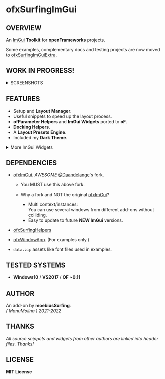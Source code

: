 ofxSurfingImGui
=============================

## OVERVIEW

An [ImGui](https://github.com/ocornut/imgui) **Toolkit** for **openFrameworks** projects.  

Some examples, complementary docs and testing projects are now moved to [ofxSurfingImGuiExtra](https://github.com/moebiussurfing/ofxSurfingImGuiExtra).  

## WORK IN PROGRESS!

<details>
  <summary>SCREENSHOTS</summary>
  <p>

#### Widgets & Layout Engine

![image](https://github.com/moebiussurfing/ofxSurfingImGuiExtra/blob/master/readme_media/image/1_Widgets_Sliders2.PNG?raw=true "image")  

![image](https://github.com/moebiussurfing/ofxSurfingImGuiExtra/blob/master/readme_media/image/1_Widgets_Sliders.PNG?raw=true "image")  

#### Layout Presets Engine

![gif](https://github.com/moebiussurfing/ofxSurfingImGuiExtra/blob/master/readme_media/gif/3_0_Layout_Docking2.gif?raw=true "gif")  
  </p>
</details>

## FEATURES 

- Setup and **Layout Manager**.
- Useful snippets to speed up the layout process.  
- **ofParameter Helpers** and **ImGui Widgets** ported to **oF**.
- **Docking Helpers**.
- A **Layout Presets Engine**.
- Included my **Dark Theme**.

<details>
  <summary>More ImGui Widgets</summary>
  <p>

  - Big Toggles and Buttons
  - Vertical and Horizontal Sliders
  - Range Sliders
  - Styled Knobs
  - Inactive, hidden, locked widgets
  - Show or hide labels and values
  - DearWidgets
  - Gradient Color Designer
  - Matrix Selector
  - Progress bars and waiting spinners
  - Files Browser
  - Curve Editors
  - Mouse Wheel control
  </p>
</details>


## DEPENDENCIES
* [ofxImGui](https://github.com/Daandelange/ofxImGui/). _AWESOME_ [@Daandelange](https://github.com/Daandelange)'s fork.  
  - You MUST use this above fork.  

  - Why a fork and NOT the original [ofxImGui](https://github.com/jvcleave/ofxImGui)? 
    - Multi context/instances:  
      You can use several windows from different add-ons without colliding.  
    - Easy to update to future **NEW ImGui** versions.  


* [ofxSurfingHelpers](https://github.com/moebiussurfing/ofxSurfingHelpers)
* [ofxWindowApp](https://github.com/moebiussurfing/ofxWindowApp). (For examples only.)
* `data.zip` assets like font files used in examples.

## TESTED SYSTEMS
- **Windows10** / **VS2017** / **OF ~0.11**

## AUTHOR
An add-on by **moebiusSurfing**.  
*( ManuMolina ) 2021-2022*  

## THANKS
_All source snippets and widgets from other authors are linked into header files. Thanks!_

## LICENSE
**MIT License**
